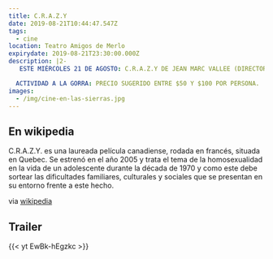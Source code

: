 ```yaml
---
title: C.R.A.Z.Y
date: 2019-08-21T10:44:47.547Z
tags:
  - cine
location: Teatro Amigos de Merlo
expirydate: 2019-08-21T23:30:00.000Z
description: |2-
   ESTE MIÉRCOLES 21 DE AGOSTO: C.R.A.Z.Y DE JEAN MARC VALLEE (DIRECTOR DE LA SERIE DE HBO BIG LITTLE LIES).

  ACTIVIDAD A LA GORRA: PRECIO SUGERIDO ENTRE $50 Y $100 POR PERSONA.
images:
  - /img/cine-en-las-sierras.jpg
---
```

## En wikipedia

C.R.A.Z.Y. es una laureada película canadiense, rodada en francés, situada en Quebec. Se estrenó en el año 2005 y trata el tema de la homosexualidad en la vida de un adolescente durante la década de 1970 y como este debe sortear las dificultades familiares, culturales y sociales que se presentan en su entorno frente a este hecho.

via [wikipedia](https://es.wikipedia.org/wiki/C.R.A.Z.Y.)

## Trailer

{{< yt EwBk-hEgzkc >}}

